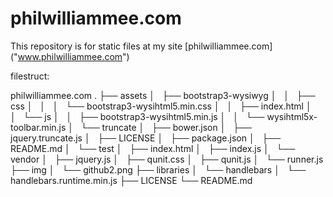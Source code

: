 # philwilliammee.com
This repository is for static files at my site [philwilliammee.com] ("www.philwilliammee.com")

filestruct:

philwilliammee.com
.
├── assets
│   ├── bootstrap3-wysiwyg
│   │   ├── css
│   │   │   └── bootstrap3-wysihtml5.min.css
│   │   ├── index.html
│   │   └── js
│   │       ├── bootstrap3-wysihtml5.min.js
│   │       └── wysihtml5x-toolbar.min.js
│   └── truncate
│       ├── bower.json
│       ├── jquery.truncate.js
│       ├── LICENSE
│       ├── package.json
│       ├── README.md
│       └── test
│           ├── index.html
│           ├── index.js
│           └── vendor
│               ├── jquery.js
│               ├── qunit.css
│               ├── qunit.js
│               └── runner.js
├── img
│   └── github2.png
├── libraries
│   └── handlebars
│       └── handlebars.runtime.min.js
├── LICENSE
└── README.md


